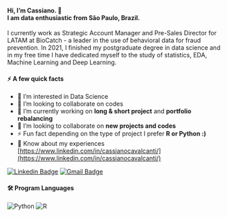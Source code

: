 #### Hi, I’m Cassiano. 👋<br>I am data enthusiastic from São Paulo, Brazil.</br>
I currently work as Strategic Account Manager and Pre-Sales Director for LATAM at BioCatch - a leader in the use of behavioral data for fraud prevention.
In 2021, I finished my postgraduate degree in data science and in my free time I have dedicated myself to the study of statistics, EDA, Machine Learning and Deep Learning.

#### ⚡️ A few quick facts
- 👀 I’m interested in Data Science
- 🤝 I’m looking to collaborate on codes
- 🔭 I’m currently working on **long & short project** and **portfolio rebalancing**
- 👯 I’m looking to collaborate on **new projects and codes**
-  ⚡ Fun fact depending on the type of project I prefer **R or Python :)**
- 📄 Know about my experiences [https://www.linkedin.com/in/cassianocavalcanti/](https://www.linkedin.com/in/cassianocavalcanti/)


[![Linkedin Badge](https://img.shields.io/badge/-LinkedIn-blue?style=flat-square&logo=Linkedin&logoColor=white&link=https://www.linkedin.com/in/cassianocavalcanti//)](https://www.linkedin.com/in/cassianocavalcanti/)
[![Gmail Badge](https://img.shields.io/badge/-Gmail-red?style=flat-square&logo=Gmail&logoColor=white&link=mailto:cassiano.cavalcanti@gmail.com)](mailto:cassiano.cavalcanti@gmail.com)

#### 🛠  Program Languages
![Python](https://img.shields.io/badge/-Python-black?style=flat-square&logo=Python)
![R](https://img.shields.io/badge/-R-black?style=flat-square&logo=R)


<!---
PROFILE GENERATOR PARA AVALIAR NO FUTURO
https://rahuldkjain.github.io/gh-profile-readme-generator/

QUANDO EU TIVER UM PORTFOLIO OFICIAL
<b> ⚡ Main Portfolio</b>:

<a href="https://github.com/karinnecristina/Data_Science">
  <img height="120em" src="https://github-readme-stats.vercel.app/api/pin/?username=karinnecristina&repo=Data_Science&theme=dark" />
</a>

--->
